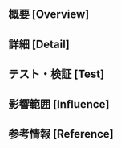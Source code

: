 <!-- あくまでテンプレートなので必ずしもすべての項目を埋めなくても構いません -->
<!-- 使用しない項目に関しては消去して使用すること -->

## 概要 [Overview]

<!-- ここに概要を書きます-->


## 詳細 [Detail]

<!-- ここに詳細を書きます、前後関係があるとわかりやすいです -->

<!-- 画像比較がある場合は以下のテンプレートを参考にしてください -->
<!--
before | after
---- | ----
<img src="" width="320"/> | <img src="" width="320"/>
-->

## テスト・検証 [Test]

<!-- ここにどういうテスト・検証を行ったかを書きます -->


## 影響範囲 [Influence]
<!-- こちらに想定される影響範囲を記載してください。 -->

## 参考情報 [Reference]

<!-- 参考情報があればここに書いてください -->
<!-- レビューをする際に見てほしい点、ローカル環境で試す際の注意点、など -->
